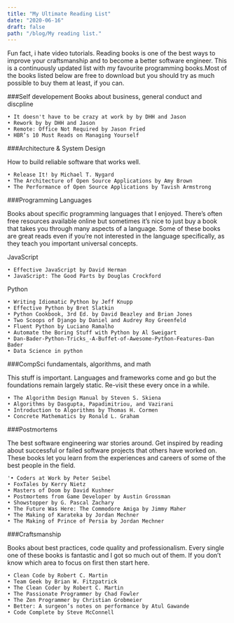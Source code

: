 ```yaml
---
title: "My Ultimate Reading List"
date: "2020-06-16"
draft: false
path: "/blog/My reading list."
---
```

Fun fact, i hate video tutorials.
Reading books is one of the best ways to improve your craftsmanship and to become a better software engineer. This is a continuously updated list with my favourite programming books.Most of the books listed below are free to download but you should try as much possible to buy them at least, if you can.

###Self developement 
Books about business, general conduct and discpline

```
• It doesn't have to be crazy at work by by DHH and Jason
• Rework by by DHH and Jason
• Remote: Office Not Required by Jason Fried
• HBR’s 10 Must Reads on Managing Yourself

```


###Architecture & System Design

How to build reliable software that works well.

```
• Release It! by Michael T. Nygard
• The Architecture of Open Source Applications by Amy Brown
• The Performance of Open Source Applications by Tavish Armstrong
```


###Programming Languages

Books about specific programming languages that I enjoyed. There’s often free resources available online but sometimes it’s nice to just buy a book that takes you through many aspects of a language. Some of these books are great reads even if you’re not interested in the language specifically, as they teach you important universal concepts.

JavaScript
```
• Effective JavaScript by David Herman
• JavaScript: The Good Parts by Douglas Crockford
```
Python
```
• Writing Idiomatic Python by Jeff Knupp
• Effective Python by Bret Slatkin
• Python Cookbook, 3rd Ed. by David Beazley and Brian Jones
• Two Scoops of Django by Daniel and Audrey Roy Greenfeld
• Fluent Python by Luciano Ramalho
• Automate the Boring Stuff with Python by Al Sweigart
• Dan-Bader-Python-Tricks_-A-Buffet-of-Awesome-Python-Features-Dan Bader
• Data Science in python

```


###CompSci fundamentals, algorithms, and math

This stuff is important. Languages and frameworks come and go but the foundations remain largely static. Re-visit these every once in a while.
   ```
   • The Algorithm Design Manual by Steven S. Skiena
   • Algorithms by Dasgupta, Papadimitriou, and Vazirani
   • Introduction to Algorithms by Thomas H. Cormen
   • Concrete Mathematics by Ronald L. Graham
   ```


###Postmortems

The best software engineering war stories around. Get inspired by reading about successful or failed software projects that others have worked on. These books let you learn from the experiences and careers of some of the best people in the field.
   ```
   '• Coders at Work by Peter Seibel
   • FoxTales by Kerry Nietz
   • Masters of Doom by David Kushner
   • Postmortems from Game Developer by Austin Grossman
   • Showstopper by G. Pascal Zachary
   • The Future Was Here: The Commodore Amiga by Jimmy Maher
   • The Making of Karateka by Jordan Mechner
   • The Making of Prince of Persia by Jordan Mechner
```


###Craftsmanship

Books about best practices, code quality and professionalism. Every single one of these books is fantastic and I got so much out of them. If you don’t know which area to focus on first then start here.
```
• Clean Code by Robert C. Martin
• Team Geek by Brian W. Fitzpatrick
• The Clean Coder by Robert C. Martin
• The Passionate Programmer by Chad Fowler
• The Zen Programmer by Christian Grobmeier
• Better: A surgeon’s notes on performance by Atul Gawande
• Code Complete by Steve McConnell
```
